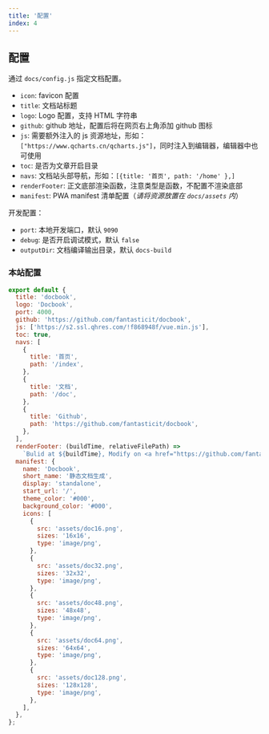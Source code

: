 ```yaml
---
title: '配置'
index: 4
---
```


## 配置

通过 `docs/config.js` 指定文档配置。

- `icon`: favicon 配置
- `title`: 文档站标题
- `logo`: Logo 配置，支持 HTML 字符串
- `github`: github 地址，配置后将在网页右上角添加 github 图标
- `js`: 需要额外注入的 js 资源地址，形如：`["https://www.qcharts.cn/qcharts.js"]`，同时注入到编辑器，编辑器中也可使用
- `toc`: 是否为文章开启目录
- `navs`: 文档站头部导航，形如：`[{title: '首页', path: '/home' },]`
- `renderFooter`: 正文底部渲染函数，注意类型是函数，不配置不渲染底部
- `manifest`: PWA manifest 清单配置（_请将资源放置在 `docs/assets` 内_）

开发配置：

- `port`: 本地开发端口，默认 `9090`
- `debug`: 是否开启调试模式，默认 `false`
- `outputDir`: 文档编译输出目录，默认 `docs-build`

### 本站配置

```js
export default {
  title: 'docbook',
  logo: 'Docbook',
  port: 4000,
  github: 'https://github.com/fantasticit/docbook',
  js: ['https://s2.ssl.qhres.com/!f868948f/vue.min.js'],
  toc: true,
  navs: [
    {
      title: '首页',
      path: '/index',
    },
    {
      title: '文档',
      path: '/doc',
    },
    {
      title: 'Github',
      path: 'https://github.com/fantasticit/docbook',
    },
  ],
  renderFooter: (buildTime, relativeFilePath) =>
    `Bulid at ${buildTime}, Modify on <a href="https://github.com/fantasticit/docbook/tree/main${relativeFilePath}" target="_blank">Github</a>`,
  manifest: {
    name: 'Docbook',
    short_name: '静态文档生成',
    display: 'standalone',
    start_url: '/',
    theme_color: '#000',
    background_color: '#000',
    icons: [
      {
        src: 'assets/doc16.png',
        sizes: '16x16',
        type: 'image/png',
      },
      {
        src: 'assets/doc32.png',
        sizes: '32x32',
        type: 'image/png',
      },
      {
        src: 'assets/doc48.png',
        sizes: '48x48',
        type: 'image/png',
      },
      {
        src: 'assets/doc64.png',
        sizes: '64x64',
        type: 'image/png',
      },
      {
        src: 'assets/doc128.png',
        sizes: '128x128',
        type: 'image/png',
      },
    ],
  },
};
```
